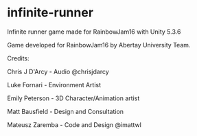 # infinite-runner

Infinite runner game made for RainbowJam16 with Unity 5.3.6

Game developed for RainbowJam16 by Abertay University Team.

Credits:

Chris J D'Arcy - Audio @chrisjdarcy

Luke Fornari - Environment Artist

Emily Peterson - 3D Character/Animation artist

Matt Bausfield - Design and Consultation

Mateusz Zaremba - Code and Design @imattwl
